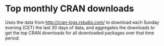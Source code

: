 # Top monthly CRAN downloads

Uses the data from http://cran-logs.rstudio.com/ to download each Sunday evening (CET)
the last 30 days of data, and aggregates the downloads to get the top CRAN downloads
for all downloaded packages over that time period.
